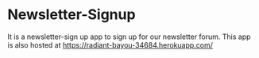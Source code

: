 # Newsletter-Signup
It is a newsletter-sign up app to sign up for our newsletter forum.
This app is also hosted at https://radiant-bayou-34684.herokuapp.com/
